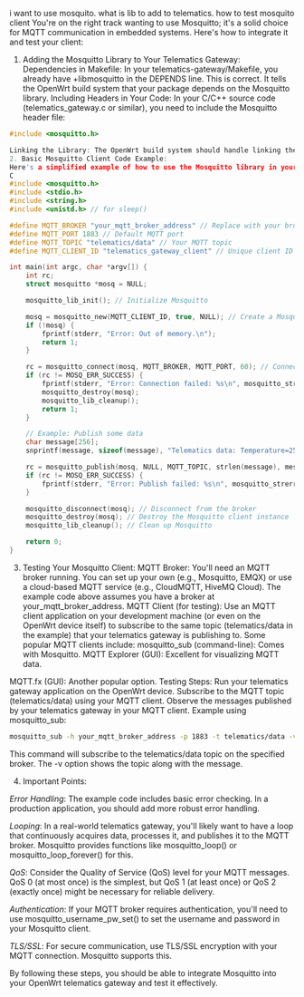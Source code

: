 i want to use mosquito. what is lib to add to telematics. how to test mosquito client
You're on the right track wanting to use Mosquitto; it's a solid choice for MQTT communication in embedded systems. Here's how to integrate it and test your client:
1. Adding the Mosquitto Library to Your Telematics Gateway:
Dependencies in Makefile: In your telematics-gateway/Makefile, you already have +libmosquitto in the DEPENDS line. This is correct. It tells the OpenWrt build system that your package depends on the Mosquitto library.
Including Headers in Your Code: In your C/C++ source code (telematics_gateway.c or similar), you need to include the Mosquitto header file:
```C
#include <mosquitto.h>

Linking the Library: The OpenWrt build system should handle linking the library automatically because of the DEPENDS entry in the Makefile. However, double-check that the linker flags in your Makefile's Build/Compile section (or similar) are correct. They should implicitly include -lmosquitto.
2. Basic Mosquitto Client Code Example:
Here's a simplified example of how to use the Mosquitto library in your telematics gateway application:
C
#include <mosquitto.h>
#include <stdio.h>
#include <string.h>
#include <unistd.h> // for sleep()

#define MQTT_BROKER "your_mqtt_broker_address" // Replace with your broker's address
#define MQTT_PORT 1883 // Default MQTT port
#define MQTT_TOPIC "telematics/data" // Your MQTT topic
#define MQTT_CLIENT_ID "telematics_gateway_client" // Unique client ID

int main(int argc, char *argv[]) {
    int rc;
    struct mosquitto *mosq = NULL;

    mosquitto_lib_init(); // Initialize Mosquitto

    mosq = mosquitto_new(MQTT_CLIENT_ID, true, NULL); // Create a Mosquitto client instance
    if (!mosq) {
        fprintf(stderr, "Error: Out of memory.\n");
        return 1;
    }

    rc = mosquitto_connect(mosq, MQTT_BROKER, MQTT_PORT, 60); // Connect to the broker
    if (rc != MOSQ_ERR_SUCCESS) {
        fprintf(stderr, "Error: Connection failed: %s\n", mosquitto_strerror(rc));
        mosquitto_destroy(mosq);
        mosquitto_lib_cleanup();
        return 1;
    }

    // Example: Publish some data
    char message[256];
    snprintf(message, sizeof(message), "Telematics data: Temperature=25C, GPS=Lat:37.77, Long:-122.41");

    rc = mosquitto_publish(mosq, NULL, MQTT_TOPIC, strlen(message), message, 0, false); // Publish the message
    if (rc != MOSQ_ERR_SUCCESS) {
        fprintf(stderr, "Error: Publish failed: %s\n", mosquitto_strerror(rc));
    }

    mosquitto_disconnect(mosq); // Disconnect from the broker
    mosquitto_destroy(mosq); // Destroy the Mosquitto client instance
    mosquitto_lib_cleanup(); // Clean up Mosquitto

    return 0;
}
```

3. Testing Your Mosquitto Client:
MQTT Broker: You'll need an MQTT broker running. You can set up your own (e.g., Mosquitto, EMQX) or use a cloud-based MQTT service (e.g., CloudMQTT, HiveMQ Cloud). The example code above assumes you have a broker at your_mqtt_broker_address.
MQTT Client (for testing): Use an MQTT client application on your development machine (or even on the OpenWrt device itself) to subscribe to the same topic (telematics/data in the example) that your telematics gateway is publishing to. Some popular MQTT clients include:
mosquitto_sub (command-line): Comes with Mosquitto.
MQTT Explorer (GUI): Excellent for visualizing MQTT data.  


MQTT.fx (GUI): Another popular option.
Testing Steps:
Run your telematics gateway application on the OpenWrt device.
Subscribe to the MQTT topic (telematics/data) using your MQTT client.
Observe the messages published by your telematics gateway in your MQTT client.
Example using mosquitto_sub:
```Bash
mosquitto_sub -h your_mqtt_broker_address -p 1883 -t telematics/data -v
```
This command will subscribe to the telematics/data topic on the specified broker. The -v option shows the topic along with the message.

4. Important Points:

*Error Handling*: The example code includes basic error checking. In a production application, you should add more robust error handling.

*Looping*: In a real-world telematics gateway, you'll likely want to have a loop that continuously acquires data, processes it, and publishes it to the MQTT broker. Mosquitto provides functions like mosquitto_loop() or mosquitto_loop_forever() for this.

*QoS*: Consider the Quality of Service (QoS) level for your MQTT messages. QoS 0 (at most once) is the simplest, but QoS 1 (at least once) or QoS 2 (exactly once) might be necessary for reliable delivery.

*Authentication*: If your MQTT broker requires authentication, you'll need to use mosquitto_username_pw_set() to set the username and password in your Mosquitto client.

*TLS/SSL*: For secure communication, use TLS/SSL encryption with your MQTT connection. Mosquitto supports this.

By following these steps, you should be able to integrate Mosquitto into your OpenWrt telematics gateway and test it effectively. 
